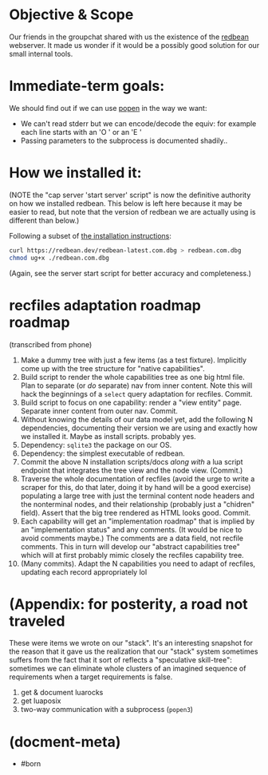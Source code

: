 # Objective & Scope

Our friends in the groupchat shared with us the existence of the [redbean][red1]
webserver. It made us wonder if it would be a possibly good solution for our
small internal tools.


# Immediate-term goals:

We should find out if we can use [popen][lua1] in the way we want:
  - We can't read stderr but we can encode/decode the equiv:
    for example each line starts with an 'O ' or an 'E '
  - Passing parameters to the subprocess is documented shadily..


# How we installed it:

(NOTE the "cap server 'start server' script" is now the definitive authority
on how we installed redbean. This below is left here because it may be easier
to read, but note that the version of redbean we are actually using is different
than below.)

Following a subset of [the installation instructions][red2]:

```bash
curl https://redbean.dev/redbean-latest.com.dbg > redbean.com.dbg
chmod ug+x ./redbean.com.dbg
```

(Again, see the server start script for better accuracy and completeness.)


# recfiles adaptation roadmap roadmap

(transcribed from phone)

1. Make a dummy tree with just a few items (as a test fixture).
Implicitly come up with the tree structure for "native capabilities".
1. Build script to render the whole capabilities tree as one big
html file. Plan to separate (or _do_ separate) nav from inner
content. Note this will hack the beginnings of a `select` query
adaptation for recfiles. Commit.
1. Build script to focus on one capability: render a "view entity"
page. Separate inner content from outer nav. Commit.
1. Without knowing the details of our data model yet, add the following
N dependencies, documenting their version we are using and exactly how
we installed it. Maybe as install scripts. probably yes.
1. Dependency: `sqlite3` the package on our OS.
1. Dependency: the simplest executable of redbean.
1. Commit the above N installation scripts/docs *along with* a lua
script endpoint that integrates the tree view and the node view. (Commit.)
1. Traverse the whole documentation of recfiles (avoid the urge to write
a scraper for this, do that later, doing it by hand will be a good exercise)
populating a large tree with just the terminal content node headers and
the nonterminal nodes, and their relationship (probably just a "chidren"
field). Assert that the big tree rendered as HTML looks good. Commit.
1. Each capability will get an "implementation roadmap" that is implied
by an "implementation status" and any comments. (It would be nice to avoid
comments maybe.) The comments are a data field, not recfile comments.
This in turn will develop our "abstract capabilities tree" which will at
first probably mimic closely the recfiles capability tree.
1. (Many commits). Adapt the N capabilities you need to adapt of recfiles,
updating each record appropriately lol


# (Appendix: for posterity, a road not traveled

These were items we wrote on our "stack". It's an interesting snapshot
for the reason that it gave us the realization that our "stack" system
sometimes suffers from the fact that it sort of reflects a "speculative
skill-tree": sometimes we can eliminate whole clusters of an imagined
sequence of requirements when a target requirements is false.

1. get & document luarocks
1. get luaposix
1. two-way communication with a subprocess (`popen3`)


[lua1]: https://www.lua.org/manual/5.4/manual.html#pdf-io.popen
[red2]: https://redbean.dev/#install
[red1]: https://redbean.dev/


# (docment-meta)

- #born
